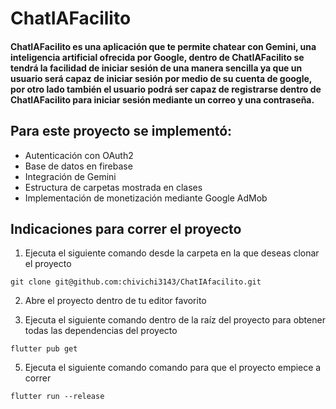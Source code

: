 # ChatIAFacilito

#### ChatIAFacilito es una aplicación que te permite chatear con Gemini, una inteligencia artificial ofrecida por Google, dentro de ChatIAFacilito se tendrá la facilidad de iniciar sesión de una manera sencilla ya que un usuario será capaz de iniciar sesión por medio de su cuenta de google, por otro lado también el usuario podrá ser capaz de registrarse dentro de ChatIAFacilito para iniciar sesión mediante un correo y una contraseña.

## Para este proyecto se implementó:
* Autenticación con OAuth2
* Base de datos en firebase
* Integración de Gemini
* Estructura de carpetas mostrada en clases
* Implementación de monetización mediante Google AdMob

## Indicaciones para correr el proyecto

1. Ejecuta el siguiente comando desde la carpeta en la que deseas clonar el proyecto

```
git clone git@github.com:chivichi3143/ChatIAfacilito.git
```
2. Abre el proyecto dentro de tu editor favorito

3. Ejecuta el siguiente comando dentro de la raíz del proyecto para obtener todas las dependencias del proyecto
```
flutter pub get
```

5. Ejecuta el siguiente comando comando para que el proyecto empiece a correr
```
flutter run --release
```
